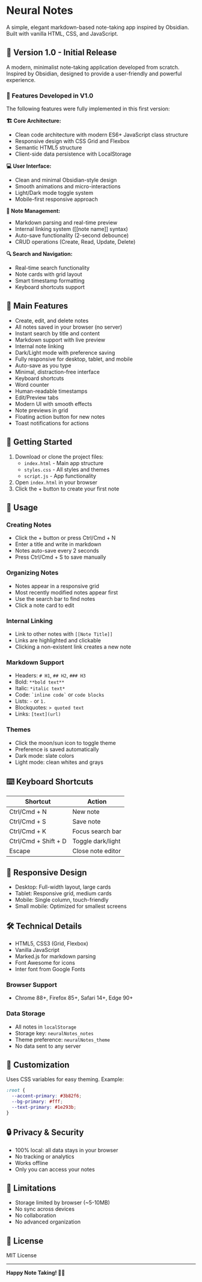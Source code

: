 # Neural Notes

A simple, elegant markdown-based note-taking app inspired by Obsidian. Built with vanilla HTML, CSS, and JavaScript.

## 🎯 Version 1.0 - Initial Release

A modern, minimalist note-taking application developed from scratch. Inspired by Obsidian, designed to provide a user-friendly and powerful experience.

### 🚀 Features Developed in V1.0

The following features were fully implemented in this first version:

**🏗️ Core Architecture:**
- Clean code architecture with modern ES6+ JavaScript class structure
- Responsive design with CSS Grid and Flexbox
- Semantic HTML5 structure
- Client-side data persistence with LocalStorage

**💻 User Interface:**
- Clean and minimal Obsidian-style design
- Smooth animations and micro-interactions
- Light/Dark mode toggle system
- Mobile-first responsive approach

**📝 Note Management:**
- Markdown parsing and real-time preview
- Internal linking system ([[note name]] syntax)
- Auto-save functionality (2-second debounce)
- CRUD operations (Create, Read, Update, Delete)

**🔍 Search and Navigation:**
- Real-time search functionality
- Note cards with grid layout
- Smart timestamp formatting
- Keyboard shortcuts support

## 🌟 Main Features

- Create, edit, and delete notes
- All notes saved in your browser (no server)
- Instant search by title and content
- Markdown support with live preview
- Internal note linking
- Dark/Light mode with preference saving
- Fully responsive for desktop, tablet, and mobile
- Auto-save as you type
- Minimal, distraction-free interface
- Keyboard shortcuts
- Word counter
- Human-readable timestamps
- Edit/Preview tabs
- Modern UI with smooth effects
- Note previews in grid
- Floating action button for new notes
- Toast notifications for actions

## 🚀 Getting Started

1. Download or clone the project files:
   - `index.html` - Main app structure
   - `styles.css` - All styles and themes
   - `script.js` - App functionality
2. Open `index.html` in your browser
3. Click the + button to create your first note

## 📝 Usage

### Creating Notes
- Click the + button or press Ctrl/Cmd + N
- Enter a title and write in markdown
- Notes auto-save every 2 seconds
- Press Ctrl/Cmd + S to save manually

### Organizing Notes
- Notes appear in a responsive grid
- Most recently modified notes appear first
- Use the search bar to find notes
- Click a note card to edit

### Internal Linking
- Link to other notes with `[[Note Title]]`
- Links are highlighted and clickable
- Clicking a non-existent link creates a new note

### Markdown Support
- Headers: `# H1`, `## H2`, `### H3`
- Bold: `**bold text**`
- Italic: `*italic text*`
- Code: `` `inline code` `` or ``` code blocks ```
- Lists: `-` or `1.`
- Blockquotes: `> quoted text`
- Links: `[text](url)`

### Themes
- Click the moon/sun icon to toggle theme
- Preference is saved automatically
- Dark mode: slate colors
- Light mode: clean whites and grays

## ⌨️ Keyboard Shortcuts

| Shortcut              | Action                |
|----------------------|-----------------------|
| Ctrl/Cmd + N         | New note              |
| Ctrl/Cmd + S         | Save note             |
| Ctrl/Cmd + K         | Focus search bar      |
| Ctrl/Cmd + Shift + D | Toggle dark/light     |
| Escape               | Close note editor     |

## 📱 Responsive Design

- Desktop: Full-width layout, large cards
- Tablet: Responsive grid, medium cards
- Mobile: Single column, touch-friendly
- Small mobile: Optimized for smallest screens

## 🛠️ Technical Details

- HTML5, CSS3 (Grid, Flexbox)
- Vanilla JavaScript
- Marked.js for markdown parsing
- Font Awesome for icons
- Inter font from Google Fonts

### Browser Support
- Chrome 88+, Firefox 85+, Safari 14+, Edge 90+

### Data Storage
- All notes in `localStorage`
- Storage key: `neuralNotes_notes`
- Theme preference: `neuralNotes_theme`
- No data sent to any server

## 🎨 Customization

Uses CSS variables for easy theming. Example:
```css
:root {
  --accent-primary: #3b82f6;
  --bg-primary: #fff;
  --text-primary: #1e293b;
}
```

## 🔒 Privacy & Security

- 100% local: all data stays in your browser
- No tracking or analytics
- Works offline
- Only you can access your notes

## 🚧 Limitations

- Storage limited by browser (~5-10MB)
- No sync across devices
- No collaboration
- No advanced organization

## 📄 License

MIT License

---

**Happy Note Taking! 🧠✨** 
